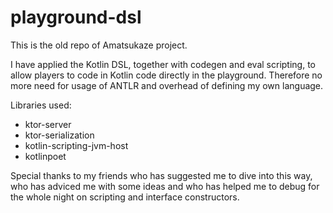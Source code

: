 # playground-dsl

This is the old repo of Amatsukaze project.

I have applied the Kotlin DSL, together with codegen and eval scripting, to allow players to code in Kotlin code directly in the playground. Therefore no more need for usage of ANTLR and overhead of defining my own language.

Libraries used:

- ktor-server
- ktor-serialization
- kotlin-scripting-jvm-host
- kotlinpoet

Special thanks to my friends who has suggested me to dive into this way, who has adviced me with some ideas and who has helped me to debug for the whole night on scripting and interface constructors.
